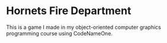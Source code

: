 # Hornets Fire Department

This is a game I made in my object-oriented computer graphics programming course using CodeNameOne.
